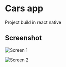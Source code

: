 # Cars app

Project build in react native


## Screenshot

![Screen 1](https://www.cjoint.com/doc/23_07/MGFi4mvcTkL_Screenshot-1610617620.png "Landing page")

![Screen 2](https://www.cjoint.com/doc/23_07/MGFi4G4MFwL_Screenshot-1610617645.png "Filter page")

